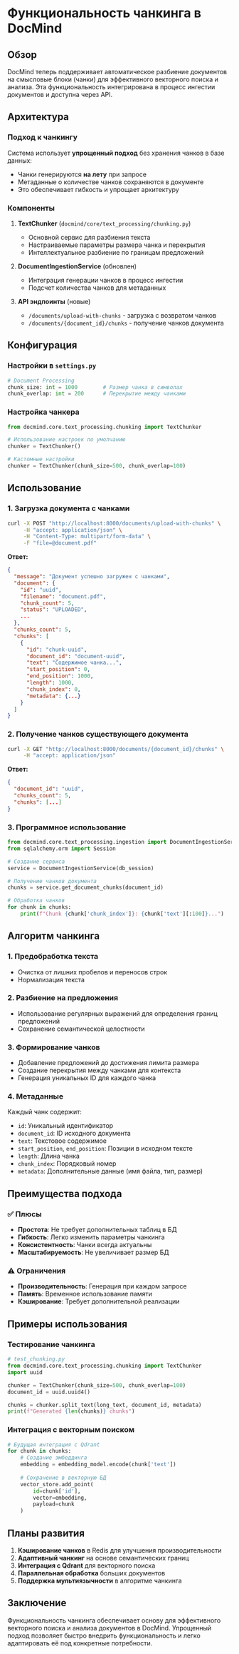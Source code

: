 # Функциональность чанкинга в DocMind

## Обзор

DocMind теперь поддерживает автоматическое разбиение документов на смысловые блоки (чанки) для эффективного векторного поиска и анализа. Эта функциональность интегрирована в процесс ингестии документов и доступна через API.

## Архитектура

### Подход к чанкингу

Система использует **упрощенный подход** без хранения чанков в базе данных:
- Чанки генерируются **на лету** при запросе
- Метаданные о количестве чанков сохраняются в документе
- Это обеспечивает гибкость и упрощает архитектуру

### Компоненты

1. **TextChunker** (`docmind/core/text_processing/chunking.py`)
   - Основной сервис для разбиения текста
   - Настраиваемые параметры размера чанка и перекрытия
   - Интеллектуальное разбиение по границам предложений

2. **DocumentIngestionService** (обновлен)
   - Интеграция генерации чанков в процесс ингестии
   - Подсчет количества чанков для метаданных

3. **API эндпоинты** (новые)
   - `/documents/upload-with-chunks` - загрузка с возвратом чанков
   - `/documents/{document_id}/chunks` - получение чанков документа

## Конфигурация

### Настройки в `settings.py`

```python
# Document Processing
chunk_size: int = 1000        # Размер чанка в символах
chunk_overlap: int = 200      # Перекрытие между чанками
```

### Настройка чанкера

```python
from docmind.core.text_processing.chunking import TextChunker

# Использование настроек по умолчанию
chunker = TextChunker()

# Кастомные настройки
chunker = TextChunker(chunk_size=500, chunk_overlap=100)
```

## Использование

### 1. Загрузка документа с чанками

```bash
curl -X POST "http://localhost:8000/documents/upload-with-chunks" \
     -H "accept: application/json" \
     -H "Content-Type: multipart/form-data" \
     -F "file=@document.pdf"
```

**Ответ:**
```json
{
  "message": "Документ успешно загружен с чанками",
  "document": {
    "id": "uuid",
    "filename": "document.pdf",
    "chunk_count": 5,
    "status": "UPLOADED",
    ...
  },
  "chunks_count": 5,
  "chunks": [
    {
      "id": "chunk-uuid",
      "document_id": "document-uuid",
      "text": "Содержимое чанка...",
      "start_position": 0,
      "end_position": 1000,
      "length": 1000,
      "chunk_index": 0,
      "metadata": {...}
    }
  ]
}
```

### 2. Получение чанков существующего документа

```bash
curl -X GET "http://localhost:8000/documents/{document_id}/chunks" \
     -H "accept: application/json"
```

**Ответ:**
```json
{
  "document_id": "uuid",
  "chunks_count": 5,
  "chunks": [...]
}
```

### 3. Программное использование

```python
from docmind.core.text_processing.ingestion import DocumentIngestionService
from sqlalchemy.orm import Session

# Создание сервиса
service = DocumentIngestionService(db_session)

# Получение чанков документа
chunks = service.get_document_chunks(document_id)

# Обработка чанков
for chunk in chunks:
    print(f"Chunk {chunk['chunk_index']}: {chunk['text'][:100]}...")
```

## Алгоритм чанкинга

### 1. Предобработка текста
- Очистка от лишних пробелов и переносов строк
- Нормализация текста

### 2. Разбиение на предложения
- Использование регулярных выражений для определения границ предложений
- Сохранение семантической целостности

### 3. Формирование чанков
- Добавление предложений до достижения лимита размера
- Создание перекрытия между чанками для контекста
- Генерация уникальных ID для каждого чанка

### 4. Метаданные
Каждый чанк содержит:
- `id`: Уникальный идентификатор
- `document_id`: ID исходного документа
- `text`: Текстовое содержимое
- `start_position`, `end_position`: Позиции в исходном тексте
- `length`: Длина чанка
- `chunk_index`: Порядковый номер
- `metadata`: Дополнительные данные (имя файла, тип, размер)

## Преимущества подхода

### ✅ Плюсы
- **Простота**: Не требует дополнительных таблиц в БД
- **Гибкость**: Легко изменить параметры чанкинга
- **Консистентность**: Чанки всегда актуальны
- **Масштабируемость**: Не увеличивает размер БД

### ⚠️ Ограничения
- **Производительность**: Генерация при каждом запросе
- **Память**: Временное использование памяти
- **Кэширование**: Требует дополнительной реализации

## Примеры использования

### Тестирование чанкинга

```python
# test_chunking.py
from docmind.core.text_processing.chunking import TextChunker
import uuid

chunker = TextChunker(chunk_size=500, chunk_overlap=100)
document_id = uuid.uuid4()

chunks = chunker.split_text(long_text, document_id, metadata)
print(f"Generated {len(chunks)} chunks")
```

### Интеграция с векторным поиском

```python
# Будущая интеграция с Qdrant
for chunk in chunks:
    # Создание эмбеддинга
    embedding = embedding_model.encode(chunk['text'])
    
    # Сохранение в векторную БД
    vector_store.add_point(
        id=chunk['id'],
        vector=embedding,
        payload=chunk
    )
```

## Планы развития

1. **Кэширование чанков** в Redis для улучшения производительности
2. **Адаптивный чанкинг** на основе семантических границ
3. **Интеграция с Qdrant** для векторного поиска
4. **Параллельная обработка** больших документов
5. **Поддержка мультиязычности** в алгоритме чанкинга

## Заключение

Функциональность чанкинга обеспечивает основу для эффективного векторного поиска и анализа документов в DocMind. Упрощенный подход позволяет быстро внедрить функциональность и легко адаптировать её под конкретные потребности. 